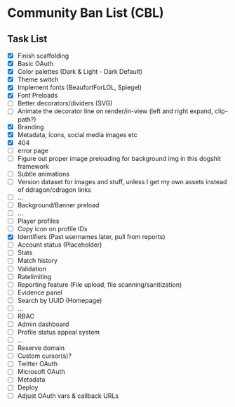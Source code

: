 # Community Ban List (CBL)

## Task List

- [x] Finish scaffolding
- [x] Basic OAuth
- [x] Color palettes (Dark & Light - Dark Default)
- [x] Theme switch
- [x] Implement fonts (BeaufortForLOL, Spiegel)
- [x] Font Preloads
- [ ] Better decorators/dividers (SVG)
- [ ] Animate the decorator line on render/in-view (left and right expand, clip-path?)
- [x] Branding
- [x] Metadata, icons, social media images etc
- [x] 404
- [ ] error page
- [ ] Figure out proper image preloading for background img in this dogshit framework
- [ ] Subtle animations
- [ ] Version dataset for images and stuff, unless I get my own assets instead of ddragon/cdragon links
- [ ] ...
- [ ] Background/Banner preload
- [ ] ...
- [ ] Player profiles
- [ ] Copy icon on profile IDs
- [x] Identifiers (Past usernames later, pull from reports)
- [ ] Account status (Placeholder)
- [ ] Stats
- [ ] Match history
- [ ] Validation
- [ ] Ratelimiting
- [ ] Reporting feature (File upload, file scanning/sanitization)
- [ ] Evidence panel
- [ ] Search by UUID (Homepage)
- [ ] ...
- [ ] RBAC
- [ ] Admin dashboard
- [ ] Profile status appeal system
- [ ] ...
- [ ] Reserve domain
- [ ] Custom cursor(s)?
- [ ] Twitter OAuth
- [ ] Microsoft OAuth
- [ ] Metadata
- [ ] Deploy
- [ ] Adjust OAuth vars & callback URLs
